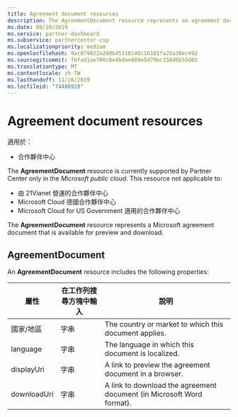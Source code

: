 ```yaml
---
title: Agreement document resources
description: The AgreementDocument resource represents an agreement document.
ms.date: 08/28/2019
ms.service: partner-dashboard
ms.subservice: partnercenter-csp
ms.localizationpriority: medium
ms.openlocfilehash: 9ac079822a2ddb45310148c16101fa25a38ec492
ms.sourcegitcommit: fbfad1ae706c8e4bdae080e5d79bc158d6b55d02
ms.translationtype: MT
ms.contentlocale: zh-TW
ms.lasthandoff: 11/26/2019
ms.locfileid: "74488928"
---
```

# <a name="agreement-document-resources"></a>Agreement document resources

適用於：

- 合作夥伴中心

The **AgreementDocument** resource is currently supported by Partner Center only in the *Microsoft public cloud*. This resource not applicable to:

- 由 21Vianet 營運的合作夥伴中心
- Microsoft Cloud 德國合作夥伴中心
- Microsoft Cloud for US Government 適用的合作夥伴中心

The **AgreementDocument** resource represents a Microsoft agreement document that is available for preview and download.

## <a name="agreementdocument"></a>AgreementDocument

An **AgreementDocument** resource includes the following properties:

| 屬性       | 在工作列搜尋方塊中輸入   | 說明                                                                                               |
|----------------|--------|-----------------------------------------------------------------------------------------------------------|
| 國家/地區 | 字串 | The country or market to which this document applies. |
| language | 字串 | The language in which this document is localized. |
| displayUri | 字串 | A link to preview the agreement document in a browser.  |
| downloadUri |字串 | A link to download the agreement document (in Microsoft Word format). |
